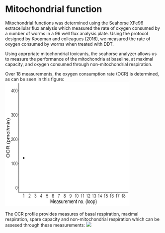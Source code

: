 # Mitochondrial function
Mitochondrial functions was determined using the Seahorse XFe96 extracellular flux analysis which measured the rate of oxygen consumed by a number of worms in a 96 well flux analysis plate. Using the protocol designed by Koopman and colleagues (2016), we measured the rate of oxygen consumed by worms when treated with DDT. 

Using apprpriate mitochondrial toxicants, the seahorse analyzer allows us to measure the performance of the mitochondria at baseline, at maximal capacity, and oxygen consumed through non-mitochondrial respiration. 

Over 18 measurements, the oxygen consumption rate (OCR) is determined, as can be seen in this figure: 
<img src = "https://github.com/vrindakalia/DDT_tau_Celegans/blob/main/mitochondrial_function/figures/seahorse_injection.gif" width = "400" height = "400">

The OCR profile provides measures of basal respiration, maximal respiration, spare capacity and non-mitochondrial respiration which can be assesed through these measurements: 
<img src = "https://github.com/vrindakalia/DDT_tau_Celegans/blob/main/mitochondrial_function/figures/seahorse_koopman_profile.jpeg">


